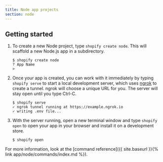 ```yaml
---
title: Node app projects
section: node
---
```


## Getting started

1. To create a new Node project, type `shopify create node`. This will scaffold a new Node.js app in a subdirectory.

    ```console
    $ shopify create node
    ? App Name
    >
    ```

2. Once your app is created, you can work with it immediately by typing `shopify serve` to start a local development
server, which uses [ngrok](https://ngrok.com) to create a tunnel. ngrok will choose a unique URL for you. The server 
will stay open until you type Ctrl-C.

    ```console
    $ shopify serve
    ✓ ngrok tunnel running at https://example.ngrok.io
    ✓ writing .env file...
    ```

3. With the server running, open a new terminal window and type `shopify open` to open your app in your browser and 
install it on a development store.

    ```console
    $ shopify open
    ```

For more information, look at the [command reference]({{ site.baseurl }}{% link app/node/commands/index.md %}).
